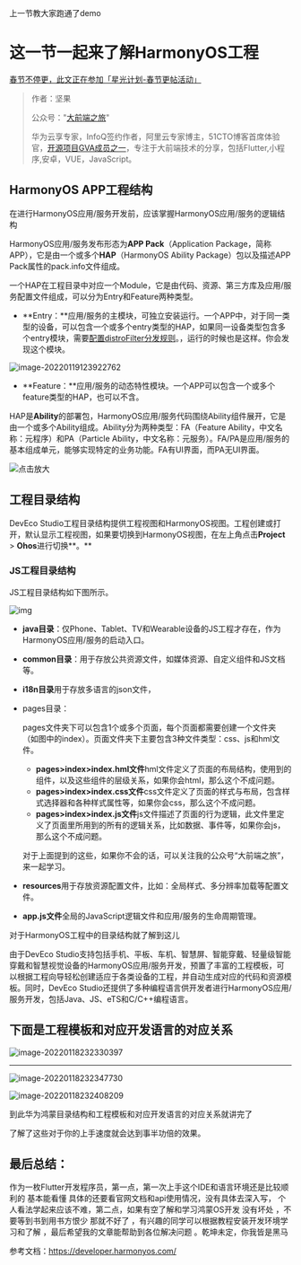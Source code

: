 上一节教大家跑通了demo

# 这一节一起来了解HarmonyOS工程

[春节不停更，此文正在参加「星光计划-春节更帖活动」](https://harmonyos.51cto.com/posts/9923)

> 作者：坚果
>
> 公众号："[大前端之旅](https://mp.weixin.qq.com/s/aJvihD4dzEJyOV3q6_Zeng)"
>
> 华为云享专家，InfoQ签约作者，阿里云专家博主，51CTO博客首席体验官，[开源项目GVA成员之一](https://www.gin-vue-admin.com/)，专注于大前端技术的分享，包括Flutter,小程序,安卓，VUE，JavaScript。

## HarmonyOS APP工程结构



在进行HarmonyOS应用/服务开发前，应该掌握HarmonyOS应用/服务的逻辑结构



HarmonyOS应用/服务发布形态为**APP Pack**（Application Package，简称APP），它是由一个或多个**HAP**（HarmonyOS Ability Package）包以及描述APP Pack属性的pack.info文件组成。

一个HAP在工程目录中对应一个Module，它是由代码、资源、第三方库及应用/服务配置文件组成，可以分为Entry和Feature两种类型。

- **Entry：**应用/服务的主模块，可独立安装运行。一个APP中，对于同一类型的设备，可以包含一个或多个entry类型的HAP，如果同一设备类型包含多个entry模块，需要[配置distroFilter分发规则](https://developer.harmonyos.com/cn/docs/documentation/doc-guides/add_new_module-0000001053223741#section18939175113911)。，运行的时候也是这样。你会发现这个模块。

![image-20220119123922762](https://luckly007.oss-cn-beijing.aliyuncs.com/image/image-20220119123922762.png)

- **Feature：**应用/服务的动态特性模块。一个APP可以包含一个或多个feature类型的HAP，也可以不含。

HAP是**Ability**的部署包，HarmonyOS应用/服务代码围绕Ability组件展开，它是由一个或多个Ability组成。Ability分为两种类型：FA（Feature Ability，中文名称：元程序）和PA（Particle Ability，中文名称：元服务）。FA/PA是应用/服务的基本组成单元，能够实现特定的业务功能。FA有UI界面，而PA无UI界面。

![点击放大](https://alliance-communityfile-drcn.dbankcdn.com/FileServer/getFile/cmtyPub/011/111/111/0000000000011111111.20220117180405.13522759317873307672243413106615:50530117023205:2800:CE079423FFA1C50DBA46C7E2D6F8AE3BF9937A1E14EEA3E30E23D2929B48812F.png?needInitFileName=true?needInitFileName=true)

## 工程目录结构



DevEco Studio工程目录结构提供工程视图和HarmonyOS视图。工程创建或打开，默认显示工程视图，如果要切换到HarmonyOS视图，在左上角点击**Project** > **Ohos**进行切换**。**





### JS工程目录结构



JS工程目录结构如下图所示。

![img](https://alliance-communityfile-drcn.dbankcdn.com/FileServer/getFile/cmtyPub/011/111/111/0000000000011111111.20220117180405.89094391418167783232331873954211:50530117023205:2800:44F8A3A7AAE27BA7007ACBB77C086B760C63C240A820D862B90A83213F032C3A.png?needInitFileName=true?needInitFileName=true)

- **java目录**：仅Phone、Tablet、TV和Wearable设备的JS工程才存在，作为HarmonyOS应用/服务的启动入口。

- **common目录**：用于存放公共资源文件，如媒体资源、自定义组件和JS文档等。

- **i18n目录**用于存放多语言的json文件，

- pages目录：

  pages文件夹下可以包含1个或多个页面，每个页面都需要创建一个文件夹（如图中的index）。页面文件夹下主要包含3种文件类型：css、js和hml文件。

  - **pages>index>index.hml文件**hml文件定义了页面的布局结构，使用到的组件，以及这些组件的层级关系，如果你会html，那么这个不成问题。
  - **pages>index>index.css文件**css文件定义了页面的样式与布局，包含样式选择器和各种样式属性等，如果你会css，那么这个不成问题。
  - **pages>index>index.js文件**js文件描述了页面的行为逻辑，此文件里定义了页面里所用到的所有的逻辑关系，比如数据、事件等，如果你会js，那么这个不成问题。

  对于上面提到的这些，如果你不会的话，可以关注我的公众号“大前端之旅”，来一起学习。

- **resources**用于存放资源配置文件，比如：全局样式、多分辨率加载等配置文件。

- **app.js文件**全局的JavaScript逻辑文件和应用/服务的生命周期管理。

对于HarmonyOS工程中的目录结构就了解到这儿

由于DevEco Studio支持包括手机、平板、车机、智慧屏、智能穿戴、轻量级智能穿戴和智慧视觉设备的HarmonyOS应用/服务开发，预置了丰富的工程模板，可以根据工程向导轻松创建适应于各类设备的工程，并自动生成对应的代码和资源模板。同时，DevEco Studio还提供了多种编程语言供开发者进行HarmonyOS应用/服务开发，包括Java、JS、eTS和C/C++编程语言。

## **下面是**工程模板和对应开发语言的对应关系

![image-20220118232330397](https://luckly007.oss-cn-beijing.aliyuncs.com/images/image-20220118232330397.png)

****

![image-20220118232347730](https://luckly007.oss-cn-beijing.aliyuncs.com/images/image-20220118232347730.png)

![image-20220118232408209](https://luckly007.oss-cn-beijing.aliyuncs.com/images/image-20220118232408209.png)



到此华为鸿蒙目录结构和工程模板和对应开发语言的对应关系就讲完了

了解了这些对于你的上手速度就会达到事半功倍的效果。

## 最后总结：

作为一枚Flutter开发程序员，第一点，第一次上手这个IDE和语言环境还是比较顺利的 基本能看懂 具体的还要看官网文档和api使用情况，没有具体去深入写， 个人看法学起来应该不难，第二点，如果有空了解和学习鸿蒙OS开发 没有坏处 ，不要等到书到用书方恨少 那就不好了 ，有兴趣的同学可以根据教程安装开发环境学习和了解 ，最后希望我的文章能帮助到各位解决问题 。乾坤未定，你我皆是黑马



参考文档：https://developer.harmonyos.com/

